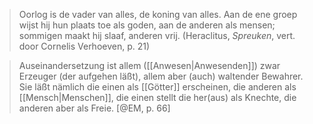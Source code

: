 > Oorlog is de vader van alles, de koning van alles. Aan de ene groep wijst hij hun plaats toe als goden, aan de anderen als mensen; sommigen maakt hij slaaf, anderen vrij. (Heraclitus, _Spreuken_, vert. door Cornelis Verhoeven, p. 21)

> Auseinandersetzung ist allem ([[Anwesen|Anwesenden]]) zwar Erzeuger (der aufgehen läßt), allem aber (auch) waltender Bewahrer. Sie läßt nämlich die einen als [[Götter]] erscheinen, die anderen als [[Mensch|Menschen]], die einen stellt die her(aus) als Knechte, die anderen aber als Freie. [@EM, p. 66]